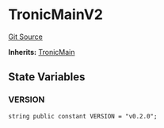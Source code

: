 # TronicMainV2
[Git Source](https://github.com/sammyshakes/cloneable-tba/blob/69000936679381ac7b4b9436ba05974e252ee19a/src/TronicMainV2.sol)

**Inherits:**
[TronicMain](/src/TronicMain.sol/contract.TronicMain.md)


## State Variables
### VERSION

```solidity
string public constant VERSION = "v0.2.0";
```


